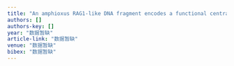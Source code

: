 ```yaml
---
title: "An amphioxus RAG1-like DNA fragment encodes a functional central domain of vertebrate core RAG1"
authors: []
authors-key: []
year: "数据暂缺"
article-link: "数据暂缺"
venue: "数据暂缺"
bibex: "数据暂缺"
---
```


